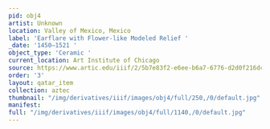 ```yaml
---
pid: obj4
artist: Unknown
location: Valley of Mexico, Mexico
label: 'Earflare with Flower-like Modeled Relief '
_date: '1450–1521 '
object_type: 'Ceramic '
current_location: Art Institute of Chicago
source: https://www.artic.edu/iiif/2/5b7e83f2-e6ee-b6a7-6776-d2d0f216dc9d/full/843,/0/default.jpg
order: '3'
layout: qatar_item
collection: aztec
thumbnail: "/img/derivatives/iiif/images/obj4/full/250,/0/default.jpg"
manifest: 
full: "/img/derivatives/iiif/images/obj4/full/1140,/0/default.jpg"
---
```

